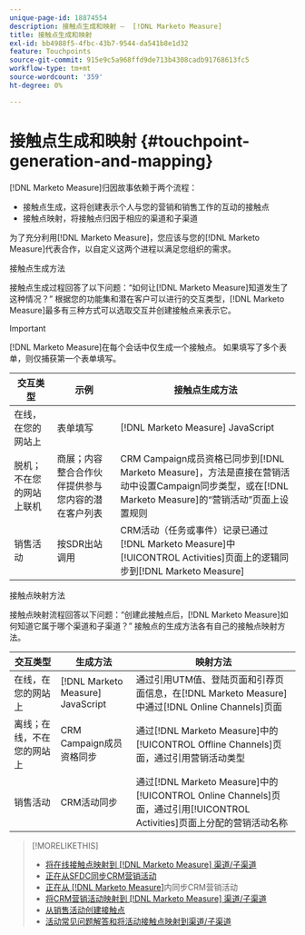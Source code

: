 ```yaml
---
unique-page-id: 18874554
description: 接触点生成和映射 —  [!DNL Marketo Measure]
title: 接触点生成和映射
exl-id: bb4988f5-4fbc-43b7-9544-da541b8e1d32
feature: Touchpoints
source-git-commit: 915e9c5a968ffd9de713b4308cadb91768613fc5
workflow-type: tm+mt
source-wordcount: '359'
ht-degree: 0%

---
```


# 接触点生成和映射 {#touchpoint-generation-and-mapping}

[!DNL Marketo Measure]归因故事依赖于两个流程：

* 接触点生成，这将创建表示个人与您的营销和销售工作的互动的接触点
* 接触点映射，将接触点归因于相应的渠道和子渠道

为了充分利用[!DNL Marketo Measure]，您应该与您的[!DNL Marketo Measure]代表合作，以自定义这两个进程以满足您组织的需求。

接触点生成方法

接触点生成过程回答了以下问题：“如何让[!DNL Marketo Measure]知道发生了这种情况？” 根据您的功能集和潜在客户可以进行的交互类型，[!DNL Marketo Measure]最多有三种方式可以选取交互并创建接触点来表示它。

>[!IMPORTANT]
>
>[!DNL Marketo Measure]在每个会话中仅生成一个接触点。 如果填写了多个表单，则仅捕获第一个表单填写。

| **交互类型** | **示例** | **接触点生成方法** |
|---|---|---|
| 在线，在您的网站上 | 表单填写 | [!DNL Marketo Measure] JavaScript |
| 脱机；不在您的网站上联机 | 商展；内容整合合作伙伴提供参与您内容的潜在客户列表 | CRM Campaign成员资格已同步到[!DNL Marketo Measure]，方法是直接在营销活动中设置Campaign同步类型，或在[!DNL Marketo Measure]的“营销活动”页面上设置规则 |
| 销售活动 | 按SDR出站调用 | CRM活动（任务或事件）记录已通过[!DNL Marketo Measure]中[!UICONTROL Activities]页面上的逻辑同步到[!DNL Marketo Measure] |

接触点映射方法

接触点映射流程回答以下问题：“创建此接触点后，[!DNL Marketo Measure]如何知道它属于哪个渠道和子渠道？” 接触点的生成方法各有自己的接触点映射方法。

| **交互类型** | **生成方法** | **映射方法** |
|---|---|---|
| 在线，在您的网站上 | [!DNL Marketo Measure] JavaScript | 通过引用UTM值、登陆页面和引荐页面信息，在[!DNL Marketo Measure]中通过[!DNL Online Channels]页面 |
| 离线；在线，不在您的网站上 | CRM Campaign成员资格同步 | 通过[!DNL Marketo Measure]中的[!UICONTROL Offline Channels]页面，通过引用营销活动类型 |
| 销售活动 | CRM活动同步 | 通过[!DNL Marketo Measure]中的[!UICONTROL Online Channels]页面，通过引用[!UICONTROL Activities]页面上分配的营销活动名称 |

>[!MORELIKETHIS]
>
>* [将在线接触点映射到 [!DNL Marketo Measure] 渠道/子渠道](/help/channel-tracking-and-setup/online-channels/online-custom-channel-setup.md)
>* [正在从SFDC同步CRM营销活动](/help/channel-tracking-and-setup/offline-channels/legacy-processes/syncing-offline-campaigns.md)
>* [正在从 [!DNL Marketo Measure]](/help/channel-tracking-and-setup/offline-channels/custom-campaign-sync.md)内同步CRM营销活动
>* [将CRM营销活动映射到 [!DNL Marketo Measure] 渠道/子渠道](/help/channel-tracking-and-setup/offline-channels/offline-custom-channel-setup.md)
>* [从销售活动创建接触点](/help/advanced-marketo-measure-features/activities-attribution/salesforce-activities-attribution.md)
>* [活动常见问题解答和将活动接触点映射到渠道/子渠道](/help/advanced-marketo-measure-features/activities-attribution/activities-attribution-faq.md)

